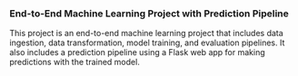 ### End-to-End Machine Learning Project with Prediction Pipeline

This project is an end-to-end machine learning project that includes data ingestion, data transformation, model training, and evaluation pipelines. It also includes a prediction pipeline using a Flask web app for making predictions with the trained model.

